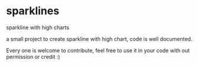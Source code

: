 sparklines
==========

sparkline with high charts

a small project to create sparkline with high chart, code is well documented. 

Every one is welcome to contribute, feel free to use it in your code with out permission or credit :)


